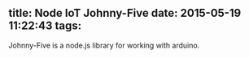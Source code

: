 title: Node IoT Johnny-Five
date: 2015-05-19 11:22:43
tags:
---
Johnny-Five is a node.js library for working with arduino.

